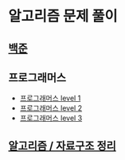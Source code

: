 # 알고리즘 문제 풀이

## [백준](https://github.com/Jwon9876/Problem-Solving/tree/main/%EB%B0%B1%EC%A4%80)
## 프로그래머스
  * [프로그래머스 level 1](https://github.com/Jwon9876/Problem-Solving/tree/main/%ED%94%84%EB%A1%9C%EA%B7%B8%EB%9E%98%EB%A8%B8%EC%8A%A4/lv1)
  * [프로그래머스 level 2](https://github.com/Jwon9876/Problem-Solving/tree/main/%ED%94%84%EB%A1%9C%EA%B7%B8%EB%9E%98%EB%A8%B8%EC%8A%A4/lv2)
  * [프로그래머스 level 3](https://github.com/Jwon9876/Problem-Solving/tree/main/%ED%94%84%EB%A1%9C%EA%B7%B8%EB%9E%98%EB%A8%B8%EC%8A%A4/lv3)
## [알고리즘 / 자료구조 정리](https://github.com/Jwon9876/Problem-Solving/tree/main/UdemyAlgorithmLecture)
